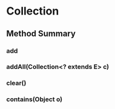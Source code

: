 # Collection #

## Method Summary ##

### add ###


### addAll(Collection<? extends E> c) ###


### clear() ###

### contains(Object o) ###
